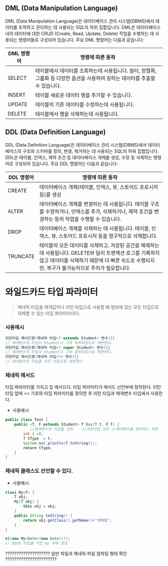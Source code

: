 ## DML (Data Manipulation Language)

DML (Data Manipulation Language)은 데이터베이스 관리 시스템(DBMS)에서 데이터를 조작하고 관리하는 데 사용되는 SQL의 하위 집합입니다. 
DML은 데이터베이스 내의 데이터에 대한 CRUD (Create, Read, Update, Delete) 작업을 수행하는 데 사용되는 명령어들로 구성되어 있습니다. 
주요 DML 명령어는 다음과 같습니다:

| DML 명령어 | 명령에 따른 동작            |
|---------|----------------------|
| SELECT  | 테이블에서 데이터를 조회하는데 사용됩니다. 필터, 정렬화, 그룹화 등 다양한 옵션을 사용하여 원하는 데이터를 추출할 수 있습니다.| 
| INSERT  | 테이블 새로운 데이터 행을 추가할 수 있습니다.|
| UPDATE  | 테이블의 기존 데이터를 수정하는데 사용됩니다.| 
| DELETE  | 테이블에서 행을 삭제하는데 사용됩니다.|

## DDL (Data Definition Language)
DDL (Data Definition Language)은 데이터베이스 관리 시스템(DBMS)에서 데이터베이스의 구조와 스키마를 정의, 변경, 제거하는 데 사용되는 SQL의 하위 집합입니다.
DDL은 테이블, 인덱스, 제약 조건 등 데이터베이스 개체를 생성, 수정 및 삭제하는 명령어로 구성되어 있습니다. 
주요 DDL 명령어는 다음과 같습니다:

| DDL 명령어  | 명령에 따른 동작  |
|----------|------------|
| CREATE   | 데이터베이스 개체(테이블, 인덱스, 뷰, 스토어드 프로시저 등)를 생성  | 
| ALTER    | 데이터베이스 개체를 변경하는 데 사용됩니다. 테이블 구조를 수정하거나, 인덱스를 추가, 삭제하거나, 제약 조건을 변경하는 등의 작업을 수행할 수 있습니다. |
| DROP     | 데이터베이스 개체를 삭제하는 데 사용됩니다. 테이블, 인덱스, 뷰, 스토어드 프로시저 등을 영구적으로 삭제합니다.        |
| TRUNCATE |테이블의 모든 데이터를 삭제하고, 저장된 공간을 해제하는 데 사용됩니다. DELETE와 달리 트랜잭션 로그를 기록하지 않고 데이터를 삭제하기 때문에 더 빠른 속도로 수행되지만, 복구가 불가능하므로 주의가 필요합니다.|

# 와일드카드 타입 파라미터
> 제네릭 타입을 매개값이나 리턴 타입으로 사용할 떄 범위에 있는 모든 타입으로 대체할 수 있는 타입 파라미터이다.

### 사용예시
```java
리턴타입 메서드명(제네릭 타입<? extends Student> 변수){}
// 매개변수의 타입이 Student나 그의 하위타입으로 제한한다. 
리턴타입 메서드명(제네릭 타입<? super Student> 변수){}
// 매개변수의 타입이 Student나 그의 상위타입으로 제한한다.
리턴타입 메서드명(제네릭 타입<?> 변수){}
// 매개변수의 타입을 모든 타입으로 제한한다.
```

### 제네릭 메서드
타입 파라미터를 가지고 있 메서드다.
타입 파라미터가 메서드 선언부에 정의된다.
리턴 타입 앞에 <> 기호와 타입 파라미터를 정의한 후 리턴 타입과 매개변수 타입에서 사용한다.

- 사용예시
```java
public class Test {
    public <T, F extends Student> T Box(T t, F f) {
           //매개변수의 타입을 선언    //리턴타입 선언 //매개변수를 정의하는 부분
        int i =0;
        T tType  = t;
        System.out.println(f.toString());
        return tType;
    }
}
```

### 제네릭 클래스도 선언할 수 있다.

- 사용예시
```java
class My<T> {
	T obj;
	My(T obj) {
		this.obj = obj;
	}
	public String toString() {
		return obj.getClass().getName()+"객체임";
	}
}

m1(new My<Date>(new Date()));
// Date 타입을 가진 my 객체 생성
```


????????????????????
일반 파일과 제네릭 파일 컴파일 형태 확인
???????????????????????
